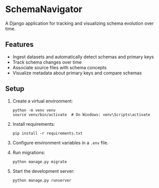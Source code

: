 # SchemaNavigator

A Django application for tracking and visualizing schema evolution over time.

## Features

- Ingest datasets and automatically detect schemas and primary keys
- Track schema changes over time
- Associate source files with schema concepts
- Visualize metadata about primary keys and compare schemas

## Setup

1. Create a virtual environment:
   ```
   python -m venv venv
   source venv/bin/activate  # On Windows: venv\Scripts\activate
   ```

2. Install requirements:
   ```
   pip install -r requirements.txt
   ```

3. Configure environment variables in a `.env` file.

4. Run migrations:
   ```
   python manage.py migrate
   ```

5. Start the development server:
   ```
   python manage.py runserver
   ```
